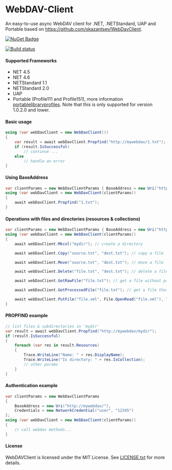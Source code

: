 # WebDAV-Client
An easy-to-use async WebDAV client for .NET, .NETStandard, UAP and Portable based on https://github.com/skazantsev/WebDavClient.

[![NuGet Badge](https://buildstats.info/nuget/WebDAV-Client)](https://www.nuget.org/packages/WebDAV-Client)

[![Build status](https://ci.appveyor.com/api/projects/status/0cnrtg214gonta1g?svg=true)](https://ci.appveyor.com/project/StefH/webdav-client)

#### Supported Frameworks
- NET 4.5
- NET 4.6
- NETStandard 1.1
- NETStandard 2.0
- UAP
- Portable (Profile111 and Profile151), more information [portablelibraryprofiles](https://portablelibraryprofiles.stephencleary.com/). Note that this is only supported for version 1.0.2.0 and lower.

#### Basic usage
``` csharp
using (var webDavClient = new WebDavClient())
{
    var result = await webDavClient.Propfind("http://mywebdav/1.txt");
    if (result.IsSuccessful)
        // continue ...
    else
        // handle an error
}
```

#### Using BaseAddress
``` csharp
var clientParams = new WebDavClientParams { BaseAddress = new Uri("http://mywebdav/") };
using (var webDavClient = new WebDavClient(clientParams))
{
    await webDavClient.Propfind("1.txt");
}
```

#### Operations with files and directories (resources & collections)
``` csharp
var clientParams = new WebDavClientParams { BaseAddress = new Uri("http://mywebdav/") };
using (var webDavClient = new WebDavClient(clientParams))
{
    await webDavClient.Mkcol("mydir"); // create a directory

    await webDavClient.Copy("source.txt", "dest.txt"); // copy a file

    await webDavClient.Move("source.txt", "dest.txt"); // move a file

    await webDavClient.Delete("file.txt", "dest.txt"); // delete a file

    await webDavClient.GetRawFile("file.txt"); // get a file without processing from the server

    await webDavClient.GetProcessedFile("file.txt"); // get a file that can be processed by the server

    await webDavClient.PutFile("file.xml", File.OpenRead("file.xml"), "text/xml"); // upload a resource
}
```

#### PROPFIND example
``` csharp
// list files & subdirectories in 'mydir'
var result = await webDavClient.Propfind("http://mywebdav/mydir");
if (result.IsSuccessful)
{
    foreach (var res in result.Resources)
    {
        Trace.WriteLine("Name: " + res.DisplayName);
        Trace.WriteLine("Is directory: " + res.IsCollection);
        // other params
    }
}
```

#### Authentication example
``` csharp
var clientParams = new WebDavClientParams
{
    BaseAddress = new Uri("http://mywebdav/"),
    Credentials = new NetworkCredential("user", "12345")
};
using (var webDavClient = new WebDavClient(clientParams))
{
    // call webdav methods...
}
```

#### License
WebDAVClient is licensed under the MIT License. See [LICENSE.txt](https://github.com/stefh/WebDAV-Client/blob/master/LICENSE.txt) for more details.